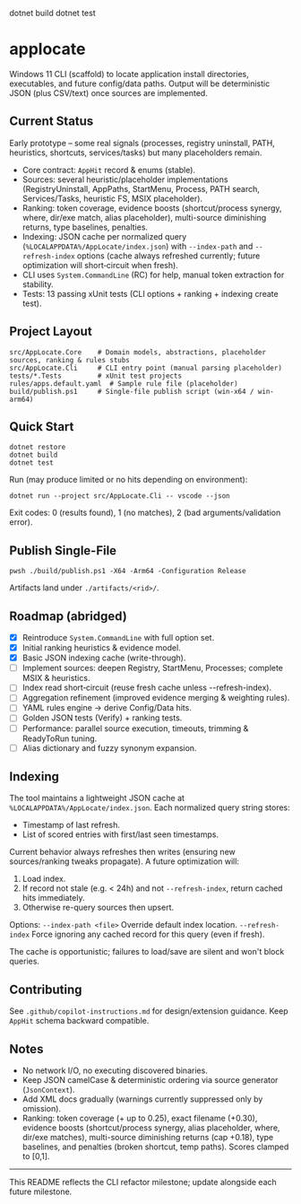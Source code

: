 dotnet build
dotnet test
# applocate

Windows 11 CLI (scaffold) to locate application install directories, executables, and future config/data paths. Output will be deterministic JSON (plus CSV/text) once sources are implemented.

## Current Status
Early prototype – some real signals (processes, registry uninstall, PATH, heuristics, shortcuts, services/tasks) but many placeholders remain.
- Core contract: `AppHit` record & enums (stable).
- Sources: several heuristic/placeholder implementations (RegistryUninstall, AppPaths, StartMenu, Process, PATH search, Services/Tasks, heuristic FS, MSIX placeholder).
- Ranking: token coverage, evidence boosts (shortcut/process synergy, where, dir/exe match, alias placeholder), multi-source diminishing returns, type baselines, penalties.
- Indexing: JSON cache per normalized query (`%LOCALAPPDATA%/AppLocate/index.json`) with `--index-path` and `--refresh-index` options (cache always refreshed currently; future optimization will short‑circuit when fresh).
- CLI uses `System.CommandLine` (RC) for help, manual token extraction for stability.
- Tests: 13 passing xUnit tests (CLI options + ranking + indexing create test).

## Project Layout
```
src/AppLocate.Core    # Domain models, abstractions, placeholder sources, ranking & rules stubs
src/AppLocate.Cli     # CLI entry point (manual parsing placeholder)
tests/*.Tests         # xUnit test projects
rules/apps.default.yaml  # Sample rule file (placeholder)
build/publish.ps1     # Single-file publish script (win-x64 / win-arm64)
```

## Quick Start
```pwsh
dotnet restore
dotnet build
dotnet test
```

Run (may produce limited or no hits depending on environment):
```pwsh
dotnet run --project src/AppLocate.Cli -- vscode --json
```
Exit codes: 0 (results found), 1 (no matches), 2 (bad arguments/validation error).

## Publish Single-File
```pwsh
pwsh ./build/publish.ps1 -X64 -Arm64 -Configuration Release
```
Artifacts land under `./artifacts/<rid>/`.

## Roadmap (abridged)
- [x] Reintroduce `System.CommandLine` with full option set.
- [x] Initial ranking heuristics & evidence model.
- [x] Basic JSON indexing cache (write-through).
- [ ] Implement sources: deepen Registry, StartMenu, Processes; complete MSIX & heuristics.
- [ ] Index read short‑circuit (reuse fresh cache unless --refresh-index).
- [ ] Aggregation refinement (improved evidence merging & weighting rules).
- [ ] YAML rules engine → derive Config/Data hits.
- [ ] Golden JSON tests (Verify) + ranking tests.
- [ ] Performance: parallel source execution, timeouts, trimming & ReadyToRun tuning.
- [ ] Alias dictionary and fuzzy synonym expansion.

## Indexing
The tool maintains a lightweight JSON cache at `%LOCALAPPDATA%/AppLocate/index.json`. Each normalized query string stores:
- Timestamp of last refresh.
- List of scored entries with first/last seen timestamps.

Current behavior always refreshes then writes (ensuring new sources/ranking tweaks propagate). A future optimization will:
1. Load index.
2. If record not stale (e.g. < 24h) and not `--refresh-index`, return cached hits immediately.
3. Otherwise re-query sources then upsert.

Options:
`--index-path <file>` Override default index location.
`--refresh-index` Force ignoring any cached record for this query (even if fresh).

The cache is opportunistic; failures to load/save are silent and won't block queries.

## Contributing
See `.github/copilot-instructions.md` for design/extension guidance. Keep `AppHit` schema backward compatible.

## Notes
- No network I/O, no executing discovered binaries.
- Keep JSON camelCase & deterministic ordering via source generator (`JsonContext`).
- Add XML docs gradually (warnings currently suppressed only by omission).
- Ranking: token coverage (+ up to 0.25), exact filename (+0.30), evidence boosts (shortcut/process synergy, alias placeholder, where, dir/exe matches), multi-source diminishing returns (cap +0.18), type baselines, and penalties (broken shortcut, temp paths). Scores clamped to [0,1].

---
This README reflects the CLI refactor milestone; update alongside each future milestone.
